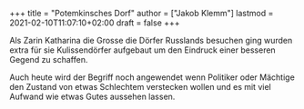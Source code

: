 +++
title = "Potemkinsches Dorf"
author = ["Jakob Klemm"]
lastmod = 2021-02-10T11:07:10+02:00
draft = false
+++

Als Zarin Katharina die Grosse die Dörfer Russlands besuchen ging
wurden extra für sie Kulissendörfer aufgebaut um den Eindruck einer
besseren Gegend zu schaffen.

Auch heute wird der Begriff noch angewendet wenn Politiker oder
Mächtige den Zustand von etwas Schlechtem verstecken wollen und es mit
viel Aufwand wie etwas Gutes aussehen lassen.

